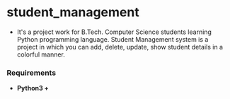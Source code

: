 # student_management

- It's a project work for B.Tech. Computer Science students learning Python programming language. Student Management system is a project in which you can add, delete, update, show student details in a colorful manner.


### Requirements
- <strong>Python3 + </strong>
